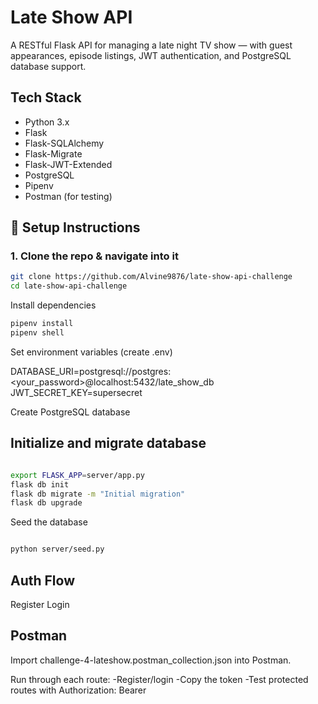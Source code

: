 #  Late Show API

A RESTful Flask API for managing a late night TV show — with guest appearances, episode listings, JWT authentication, and PostgreSQL database support.


##  Tech Stack

- Python 3.x
- Flask
- Flask-SQLAlchemy
- Flask-Migrate
- Flask-JWT-Extended
- PostgreSQL
- Pipenv
- Postman (for testing)


## 🚀 Setup Instructions

### 1. Clone the repo & navigate into it

```bash
git clone https://github.com/Alvine9876/late-show-api-challenge
cd late-show-api-challenge
```
 Install dependencies
```bash
pipenv install
pipenv shell
```
Set environment variables (create .env)

DATABASE_URI=postgresql://postgres:<your_password>@localhost:5432/late_show_db
JWT_SECRET_KEY=supersecret

Create PostgreSQL database

## Initialize and migrate database
```bash

export FLASK_APP=server/app.py
flask db init
flask db migrate -m "Initial migration"
flask db upgrade
```
 Seed the database
```bash

python server/seed.py
```
## Auth Flow
Register 
Login

## Postman
Import challenge-4-lateshow.postman_collection.json into Postman.

Run through each route:
  -Register/login
  -Copy the token
  -Test protected routes with Authorization: Bearer <token>

